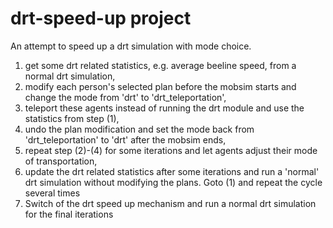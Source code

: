# drt-speed-up project

An attempt to speed up a drt simulation with mode choice.

1. get some drt related statistics, e.g. average beeline speed, from a normal drt simulation,
2. modify each person's selected plan before the mobsim starts and change the mode from 'drt' to 'drt_teleportation',
3. teleport these agents instead of running the drt module and use the statistics from step (1),
4. undo the plan modification and set the mode back from 'drt_teleportation' to 'drt' after the mobsim ends,
5. repeat step (2)-(4) for some iterations and let agents adjust their mode of transportation,
6. update the drt related statistics after some iterations and run a 'normal' drt simulation without modifying the plans.
Goto (1) and repeat the cycle several times
7. Switch of the drt speed up mechanism and run a normal drt simulation for the final iterations
